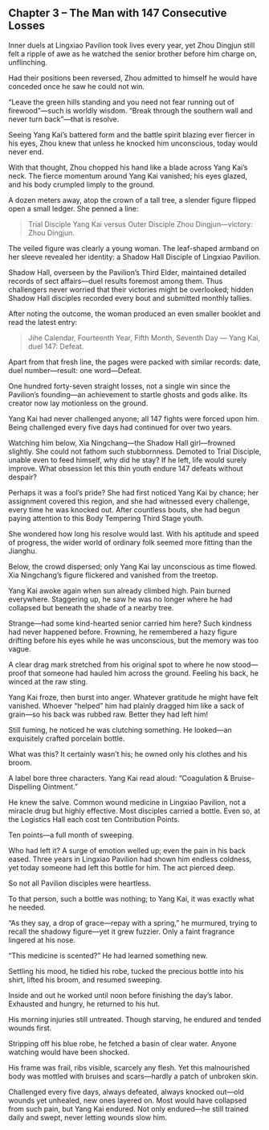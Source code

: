 ## Chapter 3 – The Man with 147 Consecutive Losses

Inner duels at Lingxiao Pavilion took lives every year, yet Zhou Dingjun still felt a ripple of awe as he watched the senior brother before him charge on, unflinching.

Had their positions been reversed, Zhou admitted to himself he would have conceded once he saw he could not win.

“Leave the green hills standing and you need not fear running out of firewood”—such is worldly wisdom. “Break through the southern wall and never turn back”—that is resolve.

Seeing Yang Kai’s battered form and the battle spirit blazing ever fiercer in his eyes, Zhou knew that unless he knocked him unconscious, today would never end.

With that thought, Zhou chopped his hand like a blade across Yang Kai’s neck. The fierce momentum around Yang Kai vanished; his eyes glazed, and his body crumpled limply to the ground.

A dozen meters away, atop the crown of a tall tree, a slender figure flipped open a small ledger. She penned a line:

> Trial Disciple Yang Kai versus Outer Disciple Zhou Dingjun—victory: Zhou Dingjun.

The veiled figure was clearly a young woman. The leaf-shaped armband on her sleeve revealed her identity: a Shadow Hall Disciple of Lingxiao Pavilion.

Shadow Hall, overseen by the Pavilion’s Third Elder, maintained detailed records of sect affairs—duel results foremost among them. Thus challengers never worried that their victories might be overlooked; hidden Shadow Hall disciples recorded every bout and submitted monthly tallies.

After noting the outcome, the woman produced an even smaller booklet and read the latest entry:

> Jihe Calendar, Fourteenth Year, Fifth Month, Seventh Day — Yang Kai, duel 147: Defeat.

Apart from that fresh line, the pages were packed with similar records: date, duel number—result: one word—Defeat.

One hundred forty-seven straight losses, not a single win since the Pavilion’s founding—an achievement to startle ghosts and gods alike. Its creator now lay motionless on the ground.

Yang Kai had never challenged anyone; all 147 fights were forced upon him. Being challenged every five days had continued for over two years.

Watching him below, Xia Ningchang—the Shadow Hall girl—frowned slightly. She could not fathom such stubbornness. Demoted to Trial Disciple, unable even to feed himself, why did he stay? If he left, life would surely improve. What obsession let this thin youth endure 147 defeats without despair?

Perhaps it was a fool’s pride? She had first noticed Yang Kai by chance; her assignment covered this region, and she had witnessed every challenge, every time he was knocked out. After countless bouts, she had begun paying attention to this Body Tempering Third Stage youth.

She wondered how long his resolve would last. With his aptitude and speed of progress, the wider world of ordinary folk seemed more fitting than the Jianghu.

Below, the crowd dispersed; only Yang Kai lay unconscious as time flowed.  
Xia Ningchang’s figure flickered and vanished from the treetop.

Yang Kai awoke again when sun already climbed high. Pain burned everywhere. Staggering up, he saw he was no longer where he had collapsed but beneath the shade of a nearby tree.

Strange—had some kind-hearted senior carried him here? Such kindness had never happened before. Frowning, he remembered a hazy figure drifting before his eyes while he was unconscious, but the memory was too vague.

A clear drag mark stretched from his original spot to where he now stood—proof that someone had hauled him across the ground. Feeling his back, he winced at the raw sting.

Yang Kai froze, then burst into anger. Whatever gratitude he might have felt vanished. Whoever “helped” him had plainly dragged him like a sack of grain—so his back was rubbed raw. Better they had left him!

Still fuming, he noticed he was clutching something. He looked—an exquisitely crafted porcelain bottle.

What was this? It certainly wasn’t his; he owned only his clothes and his broom.

A label bore three characters. Yang Kai read aloud: “Coagulation & Bruise-Dispelling Ointment.”

He knew the salve. Common wound medicine in Lingxiao Pavilion, not a miracle drug but highly effective. Most disciples carried a bottle. Even so, at the Logistics Hall each cost ten Contribution Points.

Ten points—a full month of sweeping.

Who had left it? A surge of emotion welled up; even the pain in his back eased. Three years in Lingxiao Pavilion had shown him endless coldness, yet today someone had left this bottle for him. The act pierced deep.

So not all Pavilion disciples were heartless.

To that person, such a bottle was nothing; to Yang Kai, it was exactly what he needed.

“As they say, a drop of grace—repay with a spring,” he murmured, trying to recall the shadowy figure—yet it grew fuzzier. Only a faint fragrance lingered at his nose.

“This medicine is scented?” He had learned something new.

Settling his mood, he tidied his robe, tucked the precious bottle into his shirt, lifted his broom, and resumed sweeping.

Inside and out he worked until noon before finishing the day’s labor. Exhausted and hungry, he returned to his hut.

His morning injuries still untreated. Though starving, he endured and tended wounds first.

Stripping off his blue robe, he fetched a basin of clear water. Anyone watching would have been shocked.

His frame was frail, ribs visible, scarcely any flesh. Yet this malnourished body was mottled with bruises and scars—hardly a patch of unbroken skin.

Challenged every five days, always defeated, always knocked out—old wounds yet unhealed, new ones layered on. Most would have collapsed from such pain, but Yang Kai endured. Not only endured—he still trained daily and swept, never letting wounds slow him.